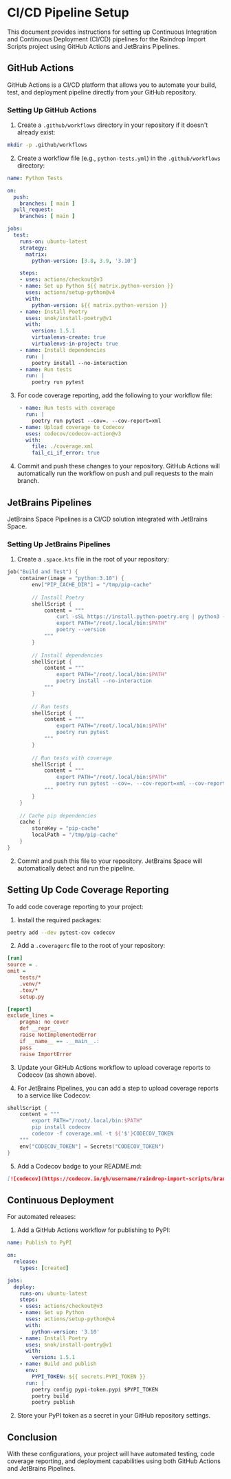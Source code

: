 # CI/CD Pipeline Setup

This document provides instructions for setting up Continuous Integration and Continuous Deployment (CI/CD) pipelines for the Raindrop Import Scripts project using GitHub Actions and JetBrains Pipelines.

## GitHub Actions

GitHub Actions is a CI/CD platform that allows you to automate your build, test, and deployment pipeline directly from your GitHub repository.

### Setting Up GitHub Actions

1. Create a `.github/workflows` directory in your repository if it doesn't already exist:

```bash
mkdir -p .github/workflows
```

2. Create a workflow file (e.g., `python-tests.yml`) in the `.github/workflows` directory:

```yaml
name: Python Tests

on:
  push:
    branches: [ main ]
  pull_request:
    branches: [ main ]

jobs:
  test:
    runs-on: ubuntu-latest
    strategy:
      matrix:
        python-version: [3.8, 3.9, '3.10']

    steps:
    - uses: actions/checkout@v3
    - name: Set up Python ${{ matrix.python-version }}
      uses: actions/setup-python@v4
      with:
        python-version: ${{ matrix.python-version }}
    - name: Install Poetry
      uses: snok/install-poetry@v1
      with:
        version: 1.5.1
        virtualenvs-create: true
        virtualenvs-in-project: true
    - name: Install dependencies
      run: |
        poetry install --no-interaction
    - name: Run tests
      run: |
        poetry run pytest
```

3. For code coverage reporting, add the following to your workflow file:

```yaml
    - name: Run tests with coverage
      run: |
        poetry run pytest --cov=. --cov-report=xml
    - name: Upload coverage to Codecov
      uses: codecov/codecov-action@v3
      with:
        file: ./coverage.xml
        fail_ci_if_error: true
```

4. Commit and push these changes to your repository. GitHub Actions will automatically run the workflow on push and pull requests to the main branch.

## JetBrains Pipelines

JetBrains Space Pipelines is a CI/CD solution integrated with JetBrains Space.

### Setting Up JetBrains Pipelines

1. Create a `.space.kts` file in the root of your repository:

```kotlin
job("Build and Test") {
    container(image = "python:3.10") {
        env["PIP_CACHE_DIR"] = "/tmp/pip-cache"
        
        // Install Poetry
        shellScript {
            content = """
                curl -sSL https://install.python-poetry.org | python3 -
                export PATH="/root/.local/bin:$PATH"
                poetry --version
            """
        }
        
        // Install dependencies
        shellScript {
            content = """
                export PATH="/root/.local/bin:$PATH"
                poetry install --no-interaction
            """
        }
        
        // Run tests
        shellScript {
            content = """
                export PATH="/root/.local/bin:$PATH"
                poetry run pytest
            """
        }
        
        // Run tests with coverage
        shellScript {
            content = """
                export PATH="/root/.local/bin:$PATH"
                poetry run pytest --cov=. --cov-report=xml --cov-report=term
            """
        }
    }
    
    // Cache pip dependencies
    cache {
        storeKey = "pip-cache"
        localPath = "/tmp/pip-cache"
    }
}
```

2. Commit and push this file to your repository. JetBrains Space will automatically detect and run the pipeline.

## Setting Up Code Coverage Reporting

To add code coverage reporting to your project:

1. Install the required packages:

```bash
poetry add --dev pytest-cov codecov
```

2. Add a `.coveragerc` file to the root of your repository:

```ini
[run]
source = .
omit = 
    tests/*
    .venv/*
    .tox/*
    setup.py

[report]
exclude_lines =
    pragma: no cover
    def __repr__
    raise NotImplementedError
    if __name__ == .__main__.:
    pass
    raise ImportError
```

3. Update your GitHub Actions workflow to upload coverage reports to Codecov (as shown above).

4. For JetBrains Pipelines, you can add a step to upload coverage reports to a service like Codecov:

```kotlin
shellScript {
    content = """
        export PATH="/root/.local/bin:$PATH"
        pip install codecov
        codecov -f coverage.xml -t ${'$'}CODECOV_TOKEN
    """
    env["CODECOV_TOKEN"] = Secrets("CODECOV_TOKEN")
}
```

5. Add a Codecov badge to your README.md:

```markdown
[![codecov](https://codecov.io/gh/username/raindrop-import-scripts/branch/main/graph/badge.svg)](https://codecov.io/gh/username/raindrop-import-scripts)
```

## Continuous Deployment

For automated releases:

1. Add a GitHub Actions workflow for publishing to PyPI:

```yaml
name: Publish to PyPI

on:
  release:
    types: [created]

jobs:
  deploy:
    runs-on: ubuntu-latest
    steps:
    - uses: actions/checkout@v3
    - name: Set up Python
      uses: actions/setup-python@v4
      with:
        python-version: '3.10'
    - name: Install Poetry
      uses: snok/install-poetry@v1
      with:
        version: 1.5.1
    - name: Build and publish
      env:
        PYPI_TOKEN: ${{ secrets.PYPI_TOKEN }}
      run: |
        poetry config pypi-token.pypi $PYPI_TOKEN
        poetry build
        poetry publish
```

2. Store your PyPI token as a secret in your GitHub repository settings.

## Conclusion

With these configurations, your project will have automated testing, code coverage reporting, and deployment capabilities using both GitHub Actions and JetBrains Pipelines.